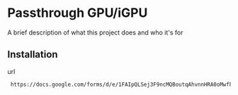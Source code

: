 
# Passthrough GPU/iGPU 

A brief description of what this project does and who it's for


## Installation

url

```bash
 https://docs.google.com/forms/d/e/1FAIpQLSej3F9ncMQBoutqAhvnnHRA0oMwfhlqRAs2urbmpgDVSQhS6A/viewform?usp=sf_link
```

